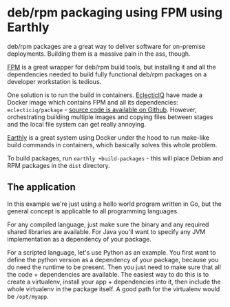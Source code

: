 # deb/rpm packaging using FPM using Earthly

deb/rpm packages are a great way to deliver software for on-premise deployments. Building them is a massive pain in the ass, though.

[FPM](https://fpm.readthedocs.io/en/latest/intro.html) is a great wrapper for deb/rpm build tools, but installing it and all the dependencies needed to build fully functional deb/rpm packages on a developer workstation is tedious.

One solution is to run the build in containers. [EclecticIQ](https://github.com/eclecticiq) have made a Docker image which contains FPM and all its dependencies: `eclecticiq/package` - [source code is available on Github](https://github.com/eclecticiq/package.docker).
However, orchestrating building multiple images and copying files between stages and the local file system can get really annoying.

[Earthly](https://earthly.dev) is a great system using Docker under the hood to run make-like build commands in containers, which basically solves this whole problem.

To build packages, run `earthly +build-packages` - this will place Debian and RPM packages in the `dist` directory.


## The application

In this example we're just using a hello world program written in Go, but the general concept is applicable to all programming languages.

For any compiled language, just make sure the binary and any required shared libraries are available. For Java you'll want to specify any JVM implementation as a dependency of your package.

For a scripted language, let's use Python as an example. You first want to define the python version as a dependency of your package, because you do need the runtime to be present. Then you just need to make sure that all the code + dependencies are available. The easiest way to do this is to create a virtualenv, install your app + dependencies into it, then include the whole virtualenv in the package itself. A good path for the virtualenv would be `/opt/myapp`.
